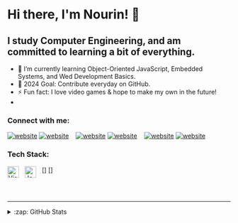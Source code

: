 # Hi there, I'm Nourin! 👋 

## I study Computer Engineering, and am committed to learning a bit of everything.

- 🌱 I’m currently learning Object-Oriented JavaScript, Embedded Systems, and Wed Development Basics.
- 🥅 2024 Goal: Contribute everyday on GitHub.
- ⚡ Fun fact: I love video games & hope to make my own in the future!
- 
### Connect with me:

[![website](./img/linkedin-light.svg)](https://www.linkedin.com/in/nourin-awad-942843257#gh-light-mode-only)
[![website](./img/linkedin-dark.svg)](https://www.linkedin.com/in/nourin-awad-942843257#gh-dark-mode-only)
&nbsp;&nbsp;
[![website](./img/instagram-light.svg)](https://www.instagram.com/nourinawadd#gh-light-mode-only)
[![website](./img/instagram-dark.svg)](https://www.instagram.com/nourinawadd#gh-dark-mode-only)
&nbsp;&nbsp;
[![website](./img/twitter-light.svg)](https://twitter.com/on_tsukii#gh-light-mode-only)
[![website](./img/twitter-dark.svg)](https://twitter.com/on_tsukii#gh-dark-mode-only)
&nbsp;&nbsp;

### Tech Stack:

[<img align="left" alt="Visual Studio Code" width="26px" src="https://cdn.jsdelivr.net/gh/devicons/devicon/icons/vscode/vscode-original.svg" style="padding-right:10px;" />]
[<img align="left" alt="JavaScript" width="26px" src="https://cdn.jsdelivr.net/gh/devicons/devicon/icons/javascript/javascript-original.svg" style="padding-right:10px;" />]

<br />
<br />

---

</details>

<details>
  <summary>:zap: GitHub Stats</summary>

  <img align="left" alt="codeSTACKr's GitHub Stats" src="https://github-readme-stats.vercel.app/api?username=codeSTACKr&show_icons=true&hide_border=false&title_color=ff652f&icon_color=FFE400&bg_color=09131B&text_color=ffffff&border_color=0c1a25" />

</details>

[website]: https://codeSTACKr.com
[course]: http://vsCodeHero.com
[twitter]: https://twitter.com/codeSTACKr
[youtube]: https://youtube.com/codeSTACKr
[instagram]: https://instagram.com/codeSTACKr
[linkedin]: https://linkedin.com/in/codeSTACKr
[webdevplaylist]: https://www.youtube.com/playlist?list=PLkwxH9e_vrAJ0WbEsFA9W3I1W-g_BTsbt
[jsplaylist]: https://www.youtube.com/playlist?list=PLkwxH9e_vrALRJKu7wfXby3MKeflhTu6B
[cssplaylist]: https://www.youtube.com/playlist?list=PLkwxH9e_vrALSdvZuEh6gqQdmDoDIoqz4
[reactplaylist]: https://www.youtube.com/playlist?list=PLkwxH9e_vrAK4TdffpxKY3QGyHCpxFcQ0

